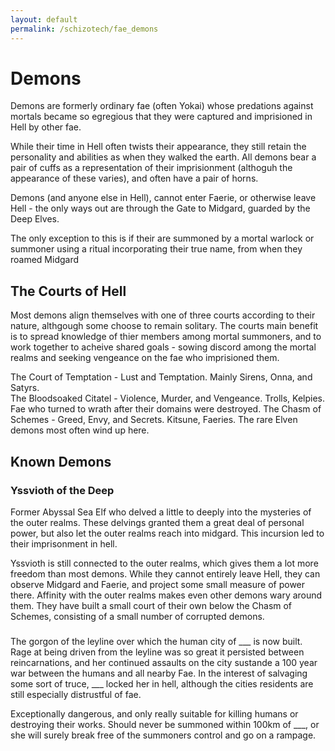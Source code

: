 ```yaml
---
layout: default
permalink: /schizotech/fae_demons
---
```


# Demons

Demons are formerly ordinary fae (often Yokai) whose predations against mortals became so egregious that they were captured and imprisioned in Hell by other fae.

While their time in Hell often twists their appearance, they still retain the personality and abilities as when they walked the earth. All demons bear a pair of cuffs as a representation of their imprisionment (althoguh the appearance of these varies), and often have a pair of horns.

Demons (and anyone else in Hell), cannot enter Faerie, or otherwise leave Hell - the only ways out are through the Gate to Midgard, guarded by the Deep Elves.

The only exception to this is if their are summoned by a mortal warlock or summoner using a ritual incorporating their true name, from when they roamed Midgard

## The Courts of Hell

Most demons align themselves with one of three courts according to their nature, althgough some choose to remain solitary. The courts main benefit is to spread knowledge of thier members among mortal summoners, 
and to work together to acheive shared goals - sowing discord among the mortal realms and seeking vengeance on the fae who imprisioned them. 

The Court of Temptation - Lust and Temptation. Mainly Sirens, Onna, and Satyrs.  
The Bloodsoaked Citatel - Violence, Murder, and Vengeance. Trolls, Kelpies. Fae who turned to wrath after their domains were destroyed.
The Chasm of Schemes - Greed, Envy, and Secrets. Kitsune, Faeries. The rare Elven demons most often wind up here.


## Known Demons

### Yssvioth of the Deep

Former Abyssal Sea Elf who delved a little to deeply into the mysteries of the outer realms. These delvings granted them a great deal of personal power, but also let the outer realms reach into midgard.
This incursion led to their imprisonment in hell.

Yssvioth is still connected to the outer realms, which gives them a lot more freedom than most demons. While they cannot entirely leave Hell, they can observe Midgard and Faerie, and project some small measure of power there.
Affinity with the outer realms makes even other demons wary around them. They have built a small court of their own below the Chasm of Schemes, consisting of a small number of corrupted demons.
 
###

The gorgon of the leyline over which the human city of ___ is now built.
Rage at being driven from the leyline was so great it persisted between reincarnations, and her continued assaults on the city sustande a 100 year war between the humans and all nearby Fae.
In the interest of salvaging some sort of truce, ___ locked her in hell, although the cities residents are still especially distrustful of fae.

Exceptionally dangerous, and only really suitable for killing humans or destroying their works. Should never be summoned within 100km of ___, or she will surely break free of the summoners control and go on a rampage.
